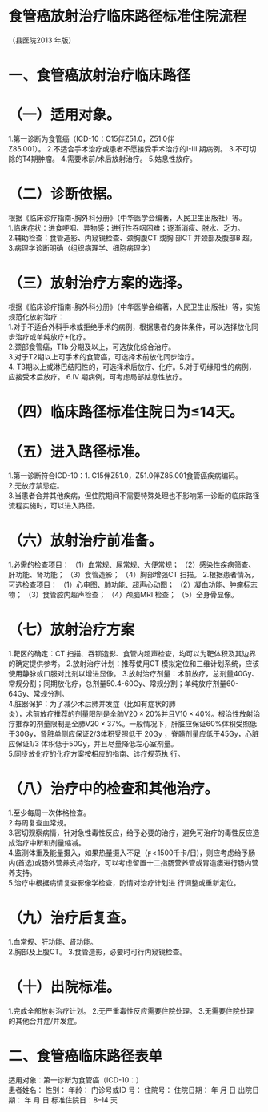 # 食管癌放射治疗临床路径标准住院流程  
（县医院2013 年版）  
# 一、食管癌放射治疗临床路径  
# （一）适用对象。  
1.第一诊断为食管癌（ICD-10：C15伴Z51.0，Z51.0伴  
Z85.001）。 2.不适合手术治疗或患者不愿接受手术治疗的I-III 期病例。 3.不可切除的T4期肿瘤。 4.需要术前/术后放射治疗。 5.姑息性放疗。  
# （二）诊断依据。  
根据《临床诊疗指南-胸外科分册》（中华医学会编著，人民卫生出版社）等。  
1.临床症状：进食哽咽、异物感；进行性吞咽困难；逐渐消瘦、脱水、乏力。  
2.辅助检查：食管造影、内窥镜检查、颈胸腹CT 或胸 部CT 并颈部及腹部B 超。  
3.病理学诊断明确（组织病理学、细胞病理学）  
# （三）放射治疗方案的选择。  
根据《临床诊疗指南-胸外科分册》（中华医学会编著，人民卫生出版社）等，实施规范化放射治疗：  
1.对于不适合外科手术或拒绝手术的病例，根据患者的身体条件，可以选择放化同步治疗或单纯放疗±化疗。  
2.颈部食管癌，T1b 分期及以上，可选放化综合治疗。  
3.对于T2期以上可手术的食管癌，可选择术前放化同步治疗。  
4. T3期以上或淋巴结阳性的，可选择术后放疗、化疗。5.对于切缘阳性的病例，应接受术后放疗。 6.IV 期病例，可考虑局部姑息性放疗。  
# （四）临床路径标准住院日为≤14天。  
# （五）进入路径标准。  
1.第一诊断符合ICD-10：1. C15伴Z51.0，Z51.0伴Z85.001食管癌疾病编码。  
2.无放疗禁忌症。  
3.当患者合并其他疾病，但住院期间不需要特殊处理也不影响第一诊断的临床路径流程实施时，可以进入路径。  
# （六）放射治疗前准备。  
1.必需的检查项目： （1）血常规、尿常规、大便常规； （2）感染性疾病筛查、肝功能、肾功能； （3）食管造影； （4）胸部增强CT 扫描。 2.根据患者情况，可选检查项目： （1）心电图、肺功能、超声心动图； （2）凝血功能、肿瘤标志物； （3）食管腔内超声检查； （4）颅脑MRI 检查； （5）全身骨显像。  
# （七）放射治疗方案  
1.靶区的确定：CT 扫描、吞钡造影、食管内超声检查，均可以为靶体积及其边界的确定提供参考。 2.放射治疗计划：推荐使用CT 模拟定位和三维计划系统，应该使用静脉或口服对比剂以增进显像。 3.放射治疗剂量：术前放疗，总剂量40Gy、常规分割；同期放化疗，总剂量50.4-60Gy、常规分割；单纯放疗剂量60-64Gy、常规分割。  
4.脏器保护：为了减少术后肺并发症（比如有症状的肺  
炎），术前放疗推荐的剂量限制是全肺$\mathrm{V20}{\times}20\%$并且$\mathrm{V}10{\times}40\%$。根治性放射治疗推荐的剂量限制是全肺$\mathrm{V}20{\times}37\%$。一般情况下，肝脏应保证$60\%$体积受照低于30Gy，肾脏单侧应保证2/3体积受照低于 $20\mathrm{Gy}$ ，脊髓剂量应低于45Gy，心脏应保证1/3 体积低于50Gy，并且尽量降低左心室剂量。  
5.同步放化疗的化疗方案按相应的指南、诊疗规范执 行。  
# （八）治疗中的检查和其他治疗。  
1.至少每周一次体格检查。  
2.每周复查血常规。  
3.密切观察病情，针对急性毒性反应，给予必要的治疗，避免可治疗的毒性反应造成治疗中断和剂量缩减。  
4.监测体重及能量摄入，如果热量摄入不足（$\digamma\!<\!1500$千卡/日)，则应考虑给予肠内(首选)或肠外营养支持治疗，可以考虑留置十二指肠营养管或胃造瘘进行肠内营养支持。  
5.治疗中根据病情复查影像学检查，酌情对治疗计划进 行调整或重新定位。  
# （九）治疗后复查。  
1.血常规、肝功能、肾功能。  
2.胸部及上腹CT。 3.食管造影，必要时可行内窥镜检查。  
# （十）出院标准。  
1.完成全部放射治疗计划。 2.无严重毒性反应需要住院处理。 3.无需要住院处理的其他合并症/并发症。  
#     二、食管癌临床路径表单  
适用对象：第一诊断为食管癌（ICD-10：）  
患者姓名：           性别：      年龄：    门诊号或ID 号：       住院号：       住院日期：       年   月   日 出院日期：      年   月   日 标准住院日：8–14 天  
